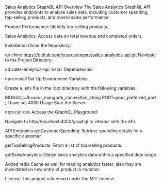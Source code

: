 Sales Analytics GraphQL API
Overview
The Sales Analytics GraphQL API provides endpoints to analyze sales data, including customer spending, top-selling products, and overall sales performance.

Product Performance: Identify top-selling products.​

Sales Analytics: Access data on total revenue and completed orders.​


Installation
Clone the Repository:

 
git clone https://github.com/yourusername/sales-analytics-api.git
Navigate to the Project Directory:

 
cd sales-analytics-api
Install Dependencies:
 
npm install
Set Up Environment Variables:

Create a .env file in the root directory with the following variables:

MONGO_URI=your_mongodb_connection_string
PORT=your_preferred_port ; I have set 4000
Usage
Start the Server:

 
npm run dev
Access the GraphQL Playground:

Navigate to http://localhost:4000/graphql to interact with the API.

API Endpoints
getCustomerSpending: Retrieve spending details for a specific customer.​

getTopSellingProducts: Fetch a list of top-selling products.​

getSalesAnalytics: Obtain sales analytics data within a specified date range.​

 Added redis Cache as well for reading analytics faster; also they are invalidated on new entry of product in mutation

License
This project is licensed under the MIT License
